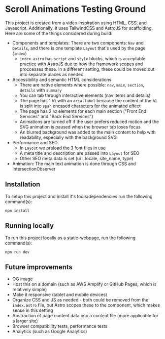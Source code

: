 # Scroll Animations Testing Ground

This project is created from a video inspiration using HTML, CSS, and Javascript. Additionally, it uses TailwindCSS and AstroJS for scaffolding. Here are some of the things considered during build:

- Components and templates: There are two components: `Nav` and `Details`, and there is one template `Layout` that's used by the page (`index`)
  - `index.astro` has `script` and `style` blocks, which is acceptable practice with AstroJS due to how the framework scopes and proccesses these. In a different setting, these could be moved out into separate places as needed
- Accessibility and semantic HTML considerations
  - There are native elements where possible: `nav`, `main`, `section`, `details` with `summary`
  - You can tab through interactive elements (nav items and details)
  - The page has 1 `h1` with an `aria-label` because the content of the `h1` is split into `span` encased characters for the animated effect
  - The page has 2 `h2` elements for each main section ("Front End Services" and "Back End Services")
  - Animations are turned off if the user prefers reduced motion and the SVG animation is paused when the browser tab loses focus
  - An blurred background was added to the main content to help with readability, especially with the background SVG
- Performance and SEO
  - In `Layout` we preload the 3 font files in use
  - A meta title and description are passed into `Layout` for SEO
  - Other SEO meta data is set (url, locale, site_name, type)
- Animation: The main text animation is done through CSS and IntersectionObserver

## Installation

To setup this project and install it's tools/dependencies run the
following command(s):

```
npm install
```

## Running locally

To run this project locally as a static-webpage, run the following command(s):

```
npm run dev
```

## Future improvements

- OG image
- Host this on a domain (such as AWS Amplify or GitHub Pages, which is relatively simple)
- Make it responsive (tablet and mobile devices)
- Organize CSS and JS as needed - both could be removed from the `index.astro` file, but Astro scopes these to the component, which makes sense in this setting
- Abstraction of page content data into a content file (more applicable for a larger site)
- Browser compatibility tests, performance tests
- Analytics (such as Google Analytics)
